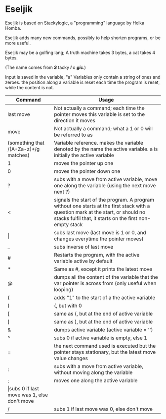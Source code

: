 # Eseljik
Eseljik is based on [Stackylogic](http://codegolf.stackexchange.com/questions/84851/run-stackylogic), a "programming" language by Helka Homba.

Eseljik adds many new commands, possibly to help shorten programs, or be more useful.

Eseljik may be a golfing lang; A truth machine takes 3 bytes, a cat takes 4 bytes.

(The name comes from ***S*** tacky ***l*** o ***gic***.)

Input is saved in the variable, "a"
Variables only contain a string of ones and zeroes.
the position along a variable is reset each time the program is reset, while the content is not.

|Command|Usage                     |
|-------|--------------------------|
|last move|Not actually a command; each time the pointer moves this variable is set to the direction it moves|
|move   |Not actually a command;  what a 1 or 0 will be referred to as|
|(something that /[A-Za-z]+/g matches)|Variable reference. makes the variable denoted by the name the active variable. a is initially the active variable|
|1      |moves the pointer up one  |
|0      |moves the pointer down one|
|?      |subs with a move from active variable, move one along the variable (using the next move next ?)|
|<      |signals the start of the program. A program without one starts at the first stack with a question mark at the start, or should no stacks fulfil that, it starts on the first non-empty stack
|\|     |subs last move (last move is 1 or 0, and changes everytime the pointer moves)|
|_      |subs inverse of last move|
|#      |Restarts the program, with the active variable active by default|
|*      |Same as #, except it prints the latest move|
|@      |dumps all the content of the variable that the var pointer is across from (only useful when looping)|
|(      |adds "1" to the start of a the active variable|
|)      | (, but with 0|
|[|same as (, but at the end of active variable
|]|same as ), but at the end of active variable
|&|dumps active variable (active variable = '')|
|^|subs 0 if active variable is empty, else 1|
|=|the next command used is executed but the pointer stays stationary, but the latest move value changes
|:|subs with a move from active variable, without moving along the variable|
|;|moves one along the active variable|
|\\|subs 0 if last move was 1, else don't move|
|/|subs 1 if last move was 0, else don't move|
